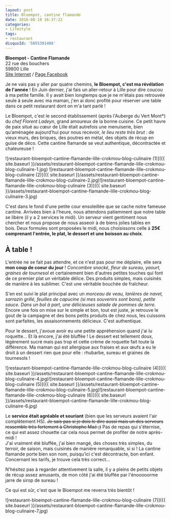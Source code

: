 ```yaml
---
layout: post
title: Bloempot, cantine flamande
date: 2016-08-10 16:37:22
categories: 
- Lifestyle
tags: 
- restaurant
disqusId: '5055391408'
---
```


**Bloempot - Cantine Flamande**  
22 rue des bouchers  
59800 Lille  
[Site Internet](http://www.bloempot.fr/) / [Page Facebook](https://www.facebook.com/bloempot.cantine.flamande)

Je ne vais pas y aller par quatre chemins, **le Bloempot, c'est ma révélation de l'année** ! En Juin dernier, j'ai fais un aller-retour à Lille pour dire coucou à ma petite famille. Il y avait bien longtemps que je ne m'étais pas retrouvée seule à seule avec ma maman, j'en ai donc profité pour réserver une table dans ce petit restaurant dont on m'a tant parlé !

Le Bloempot, c'est le second établissement (après l'Auberge du Vert Mont*) du _chef Florent Ladeyn_, grand amoureux de la bonne cuisine. Ce petit havre de paix situé au cœur de Lille était autrefois une menuiserie, bien qu’aménagée aujourd’hui pour nous recevoir, _le lieu reste très brut_ : de vieux murs, des briques, des poutres en métal, des objets de récup en guise de déco. Cette cantine flamande se veut authentique, décontractée et chaleureuse !

![restaurant-bloempot-cantine-flamande-lille-crokmou-blog-culinaire (1)]({{ site.baseurl }}/assets/restaurant-bloempot-cantine-flamande-lille-crokmou-blog-culinaire-1.jpg) ![restaurant-bloempot-cantine-flamande-lille-crokmou-blog-culinaire (2)]({{ site.baseurl }}/assets/restaurant-bloempot-cantine-flamande-lille-crokmou-blog-culinaire-2.jpg)![restaurant-bloempot-cantine-flamande-lille-crokmou-blog-culinaire (3)]({{ site.baseurl }}/assets/restaurant-bloempot-cantine-flamande-lille-crokmou-blog-culinaire-3.jpg)

C'est dans le fond d'une petite cour ensoleillée que se cache notre fameuse cantine. Arrivées bien à l'heure, nous attendons patiemment que notre table se libère (il y a 2 services le midi). Un serveur vient gentiment nous chercher et nous propose de nous asseoir à de biens jolies tables en bois. Deux formules sont proposées le midi, nous choisissons celle à **25€ comprenant l'entrée, le plat, le dessert et une boisson au choix**.

## À table !

L'entrée ne se fait pas attendre, et ce n'est pas pour me déplaire, elle sera **mon coup de coeur du jour** ! _Concombre snacké, fleur de sureau, yaourt, graines de tournesol_ et certainement bien d'autres petites touches qui font de ce premier plat un véritable délice. Des produits simples, mais cuisinés de manière à les sublimer. C'est une véritable bouchée de fraîcheur.

S'en est suivi le plat principal avec un _morceau de veau, lanières de navet, sarrazin grillé, feuilles de capucine (si mes souvenirs sont bons), petite sauce. Dans un bol à part, une délicieuses salade de pommes de terre._ Encore une fois on mise sur le simple et bon, tout est juste, je retrouve le gout de la campagne et des bons petits produits de chez nous, les cuissons sont parfaites, les assaisonnements délicieux. C'est authentique.

Pour le dessert, j'avoue avoir eu une petite appréhension quand j'ai lu roquette... Et là encore, j'ai été bluffée ! Le dessert est tellement doux, légèrement sucré mais pas trop et cette crème de roquette fait toute la différence. Ma maman qui est allergique aux fraises et aux œufs a eu le droit à un dessert rien que pour elle : rhubarbe, sureau et graines de tournesols !

![restaurant-bloempot-cantine-flamande-lille-crokmou-blog-culinaire (4)]({{ site.baseurl }}/assets/restaurant-bloempot-cantine-flamande-lille-crokmou-blog-culinaire-4.jpg)![restaurant-bloempot-cantine-flamande-lille-crokmou-blog-culinaire (5)]({{ site.baseurl }}/assets/restaurant-bloempot-cantine-flamande-lille-crokmou-blog-culinaire-5.jpg)![restaurant-bloempot-cantine-flamande-lille-crokmou-blog-culinaire (6)]({{ site.baseurl }}/assets/restaurant-bloempot-cantine-flamande-lille-crokmou-blog-culinaire-6.jpg)

Le **service était agréable et souriant** (bien que les serveurs avaient l'air complètement HS). <del>Je sais pas si je dois le dire aussi mais un des serveurs ressemble très fortement à Christophe Maé ;)</del> Pas de repas qui s'éternise, ce qui est assez chouette car cela nous permet de profiter de notre après-midi !  
J'ai vraiment été bluffée, j'ai bien mangé, des choses très simples, du terroir, de saison, mais cuisinés de manière remarquable, si si ! La cantine flamande porte bien son nom, puisqu’ici c'est décontracte, bon enfant. Concernant les tarifs, je trouve cela très correct...

N'hésitez pas à regarder attentivement la salle, il y a pleins de petits objets de récup assez amusants, de mon côté j'ai été bluffée par l'énooooorme jarre de sirop de sureau !

Ce qui est sûr, c'est que le Bloempot me reverra très bientôt !

![restaurant-bloempot-cantine-flamande-lille-crokmou-blog-culinaire (7)]({{ site.baseurl }}/assets/restaurant-bloempot-cantine-flamande-lille-crokmou-blog-culinaire-7.jpg)